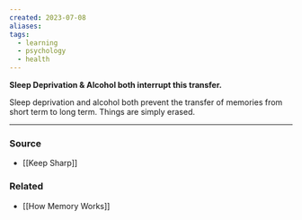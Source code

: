 ```yaml
---
created: 2023-07-08
aliases: 
tags:
  - learning
  - psychology
  - health
---
```

**Sleep Deprivation & Alcohol both interrupt this transfer.**

Sleep deprivation and alcohol both prevent the transfer of memories from short term to long term. Things are simply erased.

****
### Source
- [[Keep Sharp]]

### Related
- [[How Memory Works]]